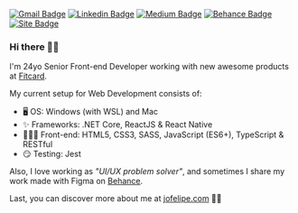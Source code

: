 [![Gmail Badge](https://img.shields.io/badge/-Gmail-c14438?style=flat-square&logo=Gmail&logoColor=white&link=mailto:eu@jonathanfelipe.com.br)](mailto:eu@jonathanfelipe.com.br)
[![Linkedin Badge](https://img.shields.io/badge/-LinkedIn-blue?style=flat-square&logo=Linkedin&logoColor=white&link=https://www.linkedin.com/in/jofelipe/)](https://www.linkedin.com/in/jofelipe/)
[![Medium Badge](https://img.shields.io/badge/-Medium-02b875?style=flat-square&logo=Medium&logoColor=white&link=https://medium.com/@jofelipe.com)](https://medium.com/@jofelipe.com)
[![Behance Badge](https://img.shields.io/badge/-Behance-053eff?style=flat-square&logo=Behance&logoColor=white&link=https://www.behance.net/jofelipe)](https://www.behance.net/jofelipe) 
[![Site Badge](https://img.shields.io/badge/Site-jofelipe.com-000)](https://jofelipe.com/)

### Hi there 🖐🏼

I'm 24yo Senior Front-end Developer working with new awesome products at [Fitcard](https://www.fitcard.com.br/).

My current setup for Web Development consists of:

- 🖥 OS: Windows (with WSL) and Mac
- ✨ Frameworks: .NET Core, ReactJS & React Native
- 👨🏼‍💻 Front-end: HTML5, CSS3, SASS, JavaScript (ES6+), TypeScript & RESTful
- 😏 Testing: Jest

Also, I love working as _"UI/UX problem solver"_, and sometimes I share my work made with Figma on [Behance](https://www.behance.net/jofelipe).

Last, you can discover more about me at [jofelipe.com](https://jofelipe.com) 🤘🏼
